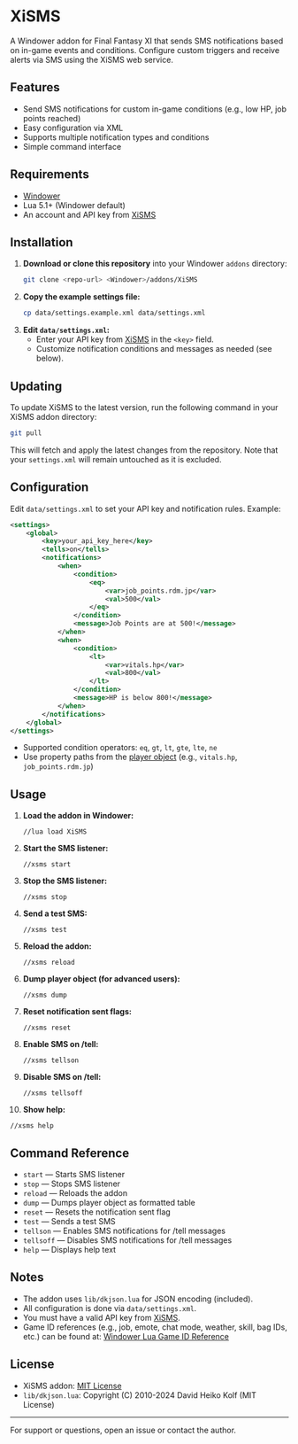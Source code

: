 # XiSMS

A Windower addon for Final Fantasy XI that sends SMS notifications based on in-game events and conditions. Configure custom triggers and receive alerts via SMS using the XiSMS web service.

## Features
- Send SMS notifications for custom in-game conditions (e.g., low HP, job points reached)
- Easy configuration via XML
- Supports multiple notification types and conditions
- Simple command interface

## Requirements
- [Windower](https://www.windower.net/)
- Lua 5.1+ (Windower default)
- An account and API key from [XiSMS](https://xisms.app/)

## Installation
1. **Download or clone this repository** into your Windower `addons` directory:
   ```sh
   git clone <repo-url> <Windower>/addons/XiSMS
   ```
2. **Copy the example settings file:**
   ```sh
   cp data/settings.example.xml data/settings.xml
   ```
3. **Edit `data/settings.xml`:**
   - Enter your API key from [XiSMS](https://xisms.app/) in the `<key>` field.
   - Customize notification conditions and messages as needed (see below).

## Updating
To update XiSMS to the latest version, run the following command in your XiSMS addon directory:

```sh
git pull
```

This will fetch and apply the latest changes from the repository. Note that your `settings.xml` will remain untouched as it is excluded.

## Configuration
Edit `data/settings.xml` to set your API key and notification rules. Example:

```xml
<settings>
    <global>
        <key>your_api_key_here</key>
        <tells>on</tells>
        <notifications>
            <when>
                <condition>
                    <eq>
                        <var>job_points.rdm.jp</var>
                        <val>500</val>
                    </eq>
                </condition>
                <message>Job Points are at 500!</message>
            </when>
            <when>
                <condition>
                    <lt>
                        <var>vitals.hp</var>
                        <val>800</val>
                    </lt>
                </condition>
                <message>HP is below 800!</message>
            </when>
        </notifications>
    </global>
</settings>
```

- Supported condition operators: `eq`, `gt`, `lt`, `gte`, `lte`, `ne`
- Use property paths from the [player object](PLAYER.md) (e.g., `vitals.hp`, `job_points.rdm.jp`)

## Usage
1. **Load the addon in Windower:**
   ```
   //lua load XiSMS
   ```
2. **Start the SMS listener:**
   ```
   //xsms start
   ```
3. **Stop the SMS listener:**
   ```
   //xsms stop
   ```
4. **Send a test SMS:**
   ```
   //xsms test
   ```
5. **Reload the addon:**
   ```
   //xsms reload
   ```
6. **Dump player object (for advanced users):**
   ```
   //xsms dump
   ```
7. **Reset notification sent flags:**
   ```
   //xsms reset
   ```
8. **Enable SMS on /tell:**
   ```
   //xsms tellson
   ```
9. **Disable SMS on /tell:**
   ```
   //xsms tellsoff
   ```
10. **Show help:**
   ```
   //xsms help
   ```

## Command Reference
- `start` — Starts SMS listener
- `stop` — Stops SMS listener
- `reload` — Reloads the addon
- `dump` — Dumps player object as formatted table
- `reset` — Resets the notification sent flag
- `test` — Sends a test SMS
- `tellson` — Enables SMS notifications for /tell messages
- `tellsoff` — Disables SMS notifications for /tell messages
- `help` — Displays help text

## Notes
- The addon uses `lib/dkjson.lua` for JSON encoding (included).
- All configuration is done via `data/settings.xml`.
- You must have a valid API key from [XiSMS](https://xisms.app/).
- Game ID references (e.g., job, emote, chat mode, weather, skill, bag IDs, etc.) can be found at: [Windower Lua Game ID Reference](https://github.com/Windower/Lua/wiki/Game-ID-Reference)

## License
- XiSMS addon: [MIT License](LICENSE.md)
- `lib/dkjson.lua`: Copyright (C) 2010-2024 David Heiko Kolf (MIT License)

---
For support or questions, open an issue or contact the author.
